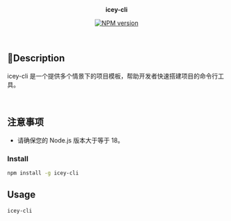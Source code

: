 <p align="center">
  <br>
</p>
<p align='center'>
<b>icey-cli</b><br>
</p>

<p align="center">
  <a href="https://www.npmjs.com/package/icey-cli">
    <img src="https://img.shields.io/npm/v/icey-cli?color=00A6ED&label=version" alt="NPM version">
  </a>
</p>

<br>

## 🐳Description

icey-cli 是一个提供多个情景下的项目模板，帮助开发者快速搭建项目的命令行工具。

<br />

## 注意事项

- 请确保您的 Node.js 版本大于等于 18。

### Install

```bash
npm install -g icey-cli
```



## Usage

```bash
icey-cli
```
